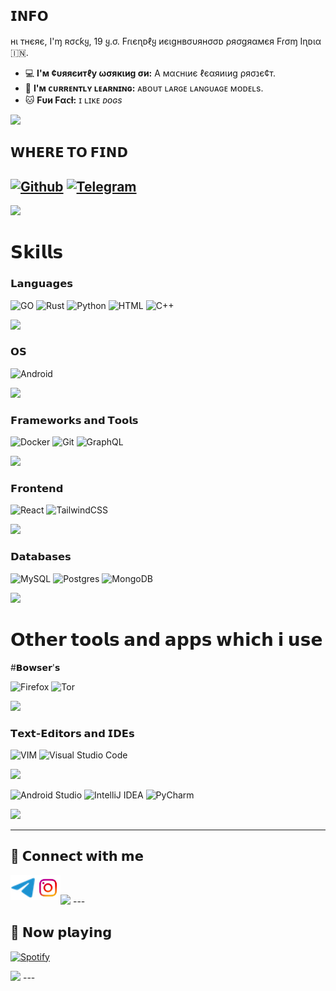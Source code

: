 ## 𝗜𝗡𝗙𝗢
нι тʜєяє, I'ɱ ʀσᴄƙყ, 19 ყ.σ. Fɾιєɳᴅℓყ иєιgнвσυянσσᴅ ρяσgяαмєя Fɾσɱ Iɳᴅια 🇮🇳.

- :computer: **I'м ¢υяяєитℓу ωσякιиg σи:**  A мαᴄнιиє ℓєαяиιиg ρяσנє¢т.
- :school: **I'ᴍ ᴄᴜʀʀᴇɴᴛʟʏ ʟᴇᴀʀɴɪɴɢ:**  ᴀʙᴏᴜᴛ ʟᴀʀɢᴇ ʟᴀɴɢᴜᴀɢᴇ ᴍᴏᴅᴇʟs.
- :cat: **Fυи Fαᴄƚ:** ɪ ʟɪᴋᴇ _ᴅᴏɢs_
<img src="https://user-images.githubusercontent.com/73097560/115834477-dbab4500-a447-11eb-908a-139a6edaec5c.gif">

## 𝗪𝗛𝗘𝗥𝗘 𝗧𝗢 𝗙𝗜𝗡𝗗
[![Github](https://img.shields.io/badge/-Github-181717?style=for-the-badge&logo=Github&logoColor=white)](https://github.com/ROCKY-D3V)
[![Telegram](https://img.shields.io/badge/Telegram-2CA5E0?style=for-the-badge&logo=telegram&logoColor=white)](https://t.me/ROCKY_ISS_BACK)
---
<img src="https://user-images.githubusercontent.com/73097560/115834477-dbab4500-a447-11eb-908a-139a6edaec5c.gif">

# 𝗦𝗸𝗶𝗹𝗹𝘀

### 𝗟𝗮𝗻𝗴𝘂𝗮𝗴𝗲𝘀

![GO](https://img.shields.io/badge/go-%2300ADD8.svg?style=for-the-badge&logo=go&logoColor=white)
![Rust](https://img.shields.io/badge/rust-%23000000.svg?style=for-the-badge&logo=rust&logoColor=white)
![Python](https://img.shields.io/badge/Python-3776AB?style=for-the-badge&logo=python&logoColor=white)
![HTML](https://img.shields.io/badge/HTML5-E34F26?style=for-the-badge&logo=html5&logoColor=white)
![C++](https://img.shields.io/badge/c++-%2300599C.svg?style=for-the-badge&logo=c%2B%2B&logoColor=white)

<img src="https://user-images.githubusercontent.com/73097560/115834477-dbab4500-a447-11eb-908a-139a6edaec5c.gif">

### 𝗢𝗦

![Android](https://img.shields.io/badge/Android-3DDC84?style=for-the-badge&logo=android&logoColor=white)

<img src="https://user-images.githubusercontent.com/73097560/115834477-dbab4500-a447-11eb-908a-139a6edaec5c.gif">

### 𝗙𝗿𝗮𝗺𝗲𝘄𝗼𝗿𝗸𝘀 𝗮𝗻𝗱 𝗧𝗼𝗼𝗹𝘀

![Docker](https://img.shields.io/badge/Docker-2CA5E0?style=for-the-badge&logo=docker&logoColor=white)
![Git](https://img.shields.io/badge/Git-F05032?style=for-the-badge&logo=git&logoColor=white)
![GraphQL](https://img.shields.io/badge/-GraphQL-E10098?style=for-the-badge&logo=graphql&logoColor=white)

<img src="https://user-images.githubusercontent.com/73097560/115834477-dbab4500-a447-11eb-908a-139a6edaec5c.gif">

### 𝗙𝗿𝗼𝗻𝘁𝗲𝗻𝗱

![React](https://img.shields.io/badge/react-%2320232a.svg?style=for-the-badge&logo=react&logoColor=%2361DAFB)
![TailwindCSS](https://img.shields.io/badge/tailwindcss-%2338B2AC.svg?style=for-the-badge&logo=tailwind-css&logoColor=white)

<img src="https://user-images.githubusercontent.com/73097560/115834477-dbab4500-a447-11eb-908a-139a6edaec5c.gif">

### 𝗗𝗮𝘁𝗮𝗯𝗮𝘀𝗲𝘀

![MySQL](https://img.shields.io/badge/MySQL-00000F?style=for-the-badge&logo=mysql&logoColor=white)
![Postgres](https://img.shields.io/badge/postgres-%23316192.svg?style=for-the-badge&logo=postgresql&logoColor=white)
![MongoDB](https://img.shields.io/badge/MongoDB-4EA94B?style=for-the-badge&logo=mongodb&logoColor=white)

<img src="https://user-images.githubusercontent.com/73097560/115834477-dbab4500-a447-11eb-908a-139a6edaec5c.gif">

# 𝗢𝘁𝗵𝗲𝗿 𝘁𝗼𝗼𝗹𝘀 𝗮𝗻𝗱 𝗮𝗽𝗽𝘀 𝘄𝗵𝗶𝗰𝗵 𝗶 𝘂𝘀𝗲
#𝗕𝗼𝘄𝘀𝗲𝗿'𝘀

![Firefox](https://img.shields.io/badge/Firefox_Browser-FF7139?style=for-the-badge&logo=Firefox-Browser&logoColor=white)
![Tor](https://img.shields.io/badge/Tor-7D4698?style=for-the-badge&logo=Tor-Browser&logoColor=white)

<img src="https://user-images.githubusercontent.com/73097560/115834477-dbab4500-a447-11eb-908a-139a6edaec5c.gif">

### 𝗧𝗲𝘅𝘁-𝗘𝗱𝗶𝘁𝗼𝗿𝘀 𝗮𝗻𝗱 𝗜𝗗𝗘𝘀

![VIM](https://img.shields.io/badge/VIM-%2311AB00.svg?&style=for-the-badge&logo=vim&logoColor=white)
![Visual Studio Code](https://img.shields.io/badge/Visual%20Studio%20Code-0078d7.svg?style=for-the-badge&logo=visual-studio-code&logoColor=white)

<img src="https://user-images.githubusercontent.com/73097560/115834477-dbab4500-a447-11eb-908a-139a6edaec5c.gif">

![Android Studio](https://img.shields.io/badge/Android%20Studio-3DDC84.svg?style=for-the-badge&logo=android-studio&logoColor=white)
![IntelliJ IDEA](https://img.shields.io/badge/IntelliJIDEA-000000.svg?style=for-the-badge&logo=intellij-idea&logoColor=white)
![PyCharm](https://img.shields.io/badge/pycharm-143?style=for-the-badge&logo=pycharm&logoColor=black&color=black&labelColor=green)

<img src="https://user-images.githubusercontent.com/73097560/115834477-dbab4500-a447-11eb-908a-139a6edaec5c.gif">

---
## 🔗 𝗖𝗼𝗻𝗻𝗲𝗰𝘁 𝘄𝗶𝘁𝗵 𝗺𝗲

<!-- png icons from https://iconscout.com/ -->
<a href="https://telegram.dog/ROCKY_ISS_BACK" class="padded"><img align="left" alt="ROCKY-D3V" width="40px" src="./res/telegram.png" /></a> 
<a href="https://instagram.com/mr_._rocky_._01" class="padded"><img align="left" alt="ROCKY-D3V" width="40px" src="./res/instagram.png" /></a> 
</br>

<img src="https://user-images.githubusercontent.com/73097560/115834477-dbab4500-a447-11eb-908a-139a6edaec5c.gif">
---

## 🎵 𝗡𝗼𝘄 𝗽𝗹𝗮𝘆𝗶𝗻𝗴

[![Spotify](https://spotify-readme-new-lyart.vercel.app/api?theme=dark&rainbow=true&scan=true)](https://open.spotify.com/user/31ra5noixnyjlji5sb2ooqqb5c2q)

<img src="https://user-images.githubusercontent.com/73097560/115834477-dbab4500-a447-11eb-908a-139a6edaec5c.gif">
---
